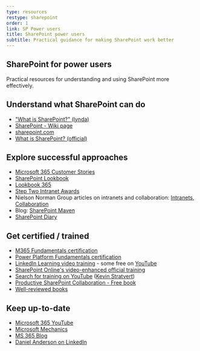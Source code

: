 ```yaml
---
type: resources
restype: sharepoint
order: 1
link: SP Power users
title: SharePoint power users
subtitle: Practical guidance for making SharePoint work better
---
```


## SharePoint for power users

Practical resources for understanding and using SharePoint more effectively.

## Understand what SharePoint can do

* ["What is SharePoint?" (lynda)](https://www.youtube.com/watch?v=TE9TpraPlrE)
* [SharePoint - Wiki page](http://en.wikipedia.org/wiki/SharePoint)
* [sharepoint.com](http://sharepoint.com)
* [What is SharePoint? (official)](https://support.microsoft.com/office/what-is-sharepoint-97b915e6-651b-43b2-827d-fb25777f446f)

## Explore successful approaches

* [Microsoft 365 Customer Stories](https://www.microsoft.com/en/customers/search?sq=&ff=&p=0&so=story_publish_date+desc&filters=product%3Aother%2Fsharepoint)
* [SharePoint Lookbook](https://adoption.microsoft.com/en-us/sharepoint-look-book/)
* [Lookbook 365](https://lookbook365.com/)
* [Step Two Intranet Awards](https://www.steptwo.com.au/awards/)
* Nielson Norman Group articles on intranets and collaboration: [Intranets](https://www.nngroup.com/topic/intranets/), [Collaboration](https://www.nngroup.com/topic/collaboration/)
* Blog: [SharePoint Maven](https://sharepointmaven.com/category/sharepoint/)
* [SharePoint Diary](https://www.sharepointdiary.com/)

## Get certified / trained

* [M365 Fundamentals certification](https://learn.microsoft.com/certifications/microsoft-365-fundamentals/)
* [Power Platform Fundamentals certification](https://learn.microsoft.com/certifications/power-platform-fundamentals/)
* [LinkedIn Learning video training](https://www.linkedin.com/learning/topics/sharepoint) - some free on [YouTube](https://www.youtube.com/playlist?list=PL26pr4T7OzVNDtfTerqDXkwSvPg2FfFA3)
* [SharePoint Online's video-enhanced official training](https://support.office.com/en-us/article/Discover-SharePoint-cb8ef501-84db-4427-ac77-ec2009fb8e23?ui=en-US&rs=en-US&ad=US)
* [Search for training on YouTube](https://www.youtube.com/results?q=sharepoint&sp=EgIQAw%253D%253D) ([Kevin Stratvert](https://www.youtube.com/playlist?list=PLlKpQrBME6xLB0wtdoFraKMzavqFSPp7I))
* [Productive SharePoint Collaboration - Free book](https://stevegoodyear.wordpress.com/end-user-training-guide/)
* [Well-reviewed books](https://www.amazon.com/gp/bestsellers/books/6133983011)

## Keep up-to-date

* [Microsoft 365 YouTube](https://www.youtube.com/@Microsoft365)
* [Microsoft Mechanics](https://www.youtube.com/@MSFTMechanics)
* [MS 365 Blog](https://www.microsoft.com/en-au/microsoft-365/blog/)
* [Daniel Anderson on LinkedIn](https://www.linkedin.com/in/danielando/)
